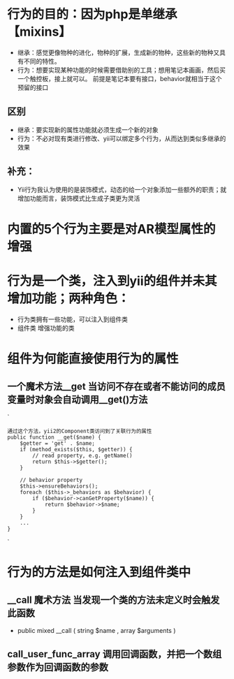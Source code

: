 # 行为的目的：因为php是单继承 【mixins】

- 继承：感觉更像物种的进化，物种的扩展，生成新的物种，这些新的物种又具有不同的特性。
- 行为：想要实现某种功能的时候需要借助别的工具；想用笔记本画画，然后买一个触控板，接上就可以。
前提是笔记本要有接口，behavior就相当于这个预留的接口

## 区别
- 继承：要实现新的属性功能就必须生成一个新的对象
- 行为：不必对现有类进行修改、yii可以绑定多个行为，从而达到类似多继承的效果

## 补充：
- Yii行为我认为使用的是装饰模式，动态的给一个对象添加一些额外的职责；就增加功能而言，装饰模式比生成子类更为灵活


# 内置的5个行为主要是对AR模型属性的增强

# 行为是一个类，注入到yii的组件并未其增加功能；两种角色：
- 行为类拥有一些功能，可以注入到组件类
- 组件类 增强功能的类

# 组件为何能直接使用行为的属性
## 一个魔术方法__get 当访问不存在或者不能访问的成员变量时对象会自动调用__get()方法
`

    通过这个方法，yii2的Component类访问到了关联行为的属性
    public function __get($name) {
        $getter = 'get' . $name;
        if (method_exists($this, $getter)) {
            // read property, e.g. getName()
            return $this->$getter();
        }
    
        // behavior property
        $this->ensureBehaviors();
        foreach ($this->_behaviors as $behavior) {
            if ($behavior->canGetProperty($name)) {
                return $behavior->$name;
            }
        }
        ...
    }
`

# 行为的方法是如何注入到组件类中
## __call 魔术方法  当发现一个类的方法未定义时会触发此函数
- public mixed __call ( string $name , array $arguments )
## call_user_func_array 调用回调函数，并把一个数组参数作为回调函数的参数































